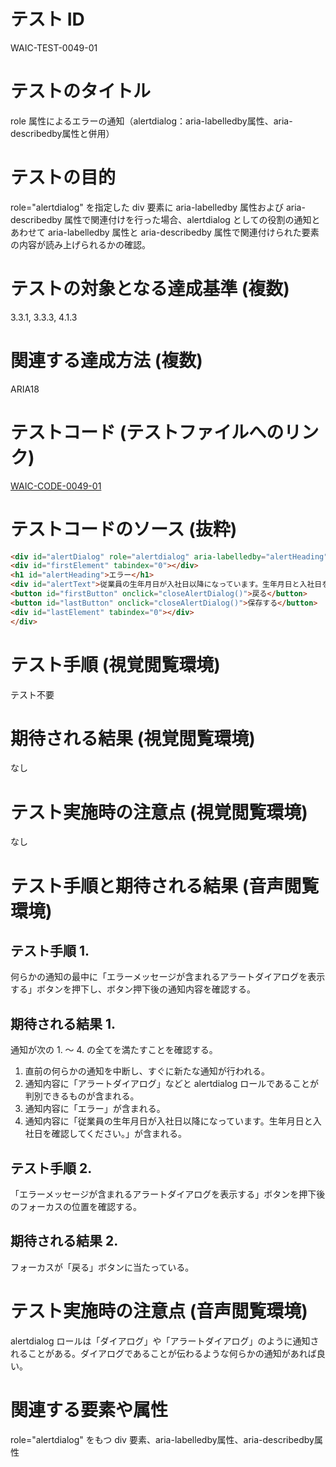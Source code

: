 # テスト ID

WAIC-TEST-0049-01

# テストのタイトル

role 属性によるエラーの通知（alertdialog：aria-labelledby属性、aria-describedby属性と併用）

# テストの目的

role="alertdialog" を指定した div 要素に aria-labelledby 属性および aria-describedby 属性で関連付けを行った場合、alertdialog としての役割の通知とあわせて aria-labelledby 属性と aria-describedby 属性で関連付けられた要素の内容が読み上げられるかの確認。

# テストの対象となる達成基準 (複数)

3.3.1, 3.3.3, 4.1.3

# 関連する達成方法 (複数)

ARIA18

# テストコード (テストファイルへのリンク)

[WAIC-CODE-0049-01](https://waic.github.io/as_test/WAIC-CODE/WAIC-CODE-0049-01.html)

# テストコードのソース (抜粋)

```HTML
<div id="alertDialog" role="alertdialog" aria-labelledby="alertHeading" aria-describedby="alertText" tabindex="0">
<div id="firstElement" tabindex="0"></div>
<h1 id="alertHeading">エラー</h1>
<div id="alertText">従業員の生年月日が入社日以降になっています。生年月日と入社日を確認してください。</div>
<button id="firstButton" onclick="closeAlertDialog()">戻る</button>
<button id="lastButton" onclick="closeAlertDialog()">保存する</button>
<div id="lastElement" tabindex="0"></div>
</div>
```

# テスト手順 (視覚閲覧環境)

テスト不要

# 期待される結果 (視覚閲覧環境)

なし

# テスト実施時の注意点 (視覚閲覧環境)

なし

# テスト手順と期待される結果 (音声閲覧環境)

## テスト手順 1.

何らかの通知の最中に「エラーメッセージが含まれるアラートダイアログを表示する」ボタンを押下し、ボタン押下後の通知内容を確認する。

## 期待される結果 1.

通知が次の 1. 〜 4. の全てを満たすことを確認する。

1. 直前の何らかの通知を中断し、すぐに新たな通知が行われる。
2. 通知内容に「アラートダイアログ」などと alertdialog ロールであることが判別できるものが含まれる。
3. 通知内容に「エラー」が含まれる。
4. 通知内容に「従業員の生年月日が入社日以降になっています。生年月日と入社日を確認してください。」が含まれる。

## テスト手順 2.

「エラーメッセージが含まれるアラートダイアログを表示する」ボタンを押下後のフォーカスの位置を確認する。

## 期待される結果 2.

フォーカスが「戻る」ボタンに当たっている。

# テスト実施時の注意点 (音声閲覧環境)

alertdialog ロールは「ダイアログ」や「アラートダイアログ」のように通知されることがある。ダイアログであることが伝わるような何らかの通知があれば良い。

# 関連する要素や属性

role="alertdialog" をもつ div 要素、aria-labelledby属性、aria-describedby属性

